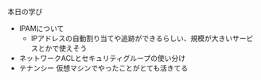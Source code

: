 本日の学び
- IPAMについて
	- IPアドレスの自動割り当てや追跡ができるらしい、規模が大きいサービスとかで使えそう
- ネットワークACLとセキュリティグループの使い分け
- テナンシー
仮想マシンでやったことがとても活きてる
